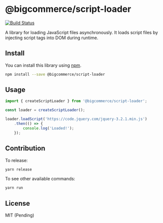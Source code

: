 # @bigcommerce/script-loader

[![Build Status](https://travis-ci.com/bigcommerce/script-loader-js.svg?token=pywwZy8zX1F5AzeQ9WpL&branch=master)](https://travis-ci.com/bigcommerce/script-loader-js)

A library for loading JavaScript files asynchronously. It loads script files by injecting script tags into DOM during runtime.

## Install

You can install this library using [npm](https://www.npmjs.com/get-npm).

```sh
npm install --save @bigcommerce/script-loader
```

## Usage

```js
import { createScriptLoader } from '@bigcommerce/script-loader';

const loader = createScriptLoader();

loader.loadScript('https://code.jquery.com/jquery-3.2.1.min.js')
    .then(() => {
        console.log('Loaded!');
    });
```

## Contribution

To release:

```sh
yarn release
```

To see other available commands:

```sh
yarn run
```

## License

MIT (Pending)
